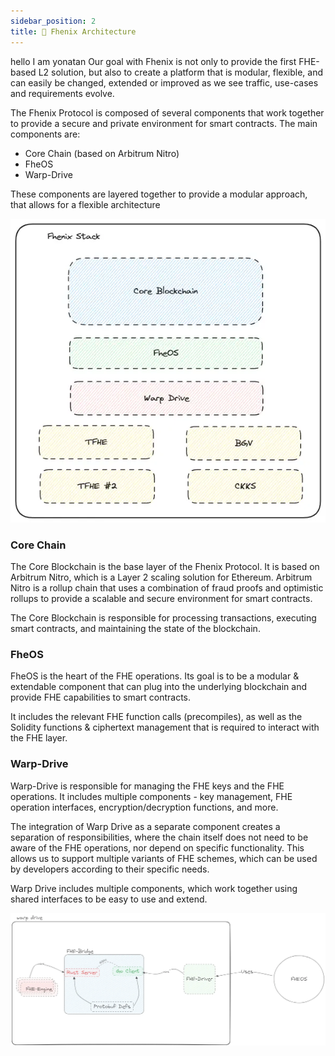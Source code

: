 ```yaml
---
sidebar_position: 2
title: 📐 Fhenix Architecture
---
```


hello I am yonatan
Our goal with Fhenix is not only to provide the first FHE-based L2 solution, but also to create a platform that is modular, flexible, and can easily be changed, extended or improved as we see
traffic, use-cases and requirements evolve.

The Fhenix Protocol is composed of several components that work together to provide a secure and private environment for smart contracts. The main components are:

* Core Chain (based on Arbitrum Nitro)
* FheOS
* Warp-Drive

These components are layered together to provide a modular approach, that allows for a flexible architecture 

![](/img/fhenix-stack.webp)

### Core Chain

The Core Blockchain is the base layer of the Fhenix Protocol. It is based on Arbitrum Nitro, which is a Layer 2 scaling solution for Ethereum. Arbitrum Nitro is a rollup chain that uses a combination of fraud proofs and optimistic rollups to provide a scalable and secure environment for smart contracts.

The Core Blockchain is responsible for processing transactions, executing smart contracts, and maintaining the state of the blockchain.

### FheOS

FheOS is the heart of the FHE operations. Its goal is to be a modular & extendable component that can plug into the underlying blockchain and provide FHE capabilities to smart contracts. 

It includes the relevant FHE function calls (precompiles), as well as the Solidity functions & ciphertext management that is required to interact with the FHE layer.

### Warp-Drive

Warp-Drive is responsible for managing the FHE keys and the FHE operations. It includes multiple components - key management, FHE operation interfaces, encryption/decryption functions, and more.

The integration of Warp Drive as a separate component creates a separation of responsibilities, where the chain itself does not need to be aware of the FHE operations, nor depend on specific functionality. 
This allows us to support multiple variants of FHE schemes, which can be used by developers according to their specific needs.

Warp Drive includes multiple components, which work together using shared interfaces to be easy to use and extend.

![](/img/warp-drive-schema.webp)

